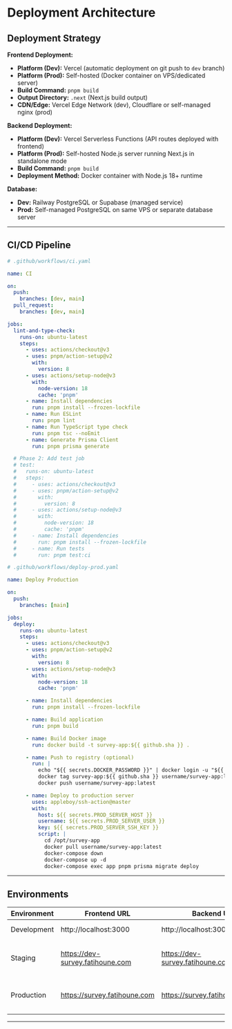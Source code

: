 # Deployment Architecture

## Deployment Strategy

**Frontend Deployment:**
- **Platform (Dev):** Vercel (automatic deployment on git push to `dev` branch)
- **Platform (Prod):** Self-hosted (Docker container on VPS/dedicated server)
- **Build Command:** `pnpm build`
- **Output Directory:** `.next` (Next.js build output)
- **CDN/Edge:** Vercel Edge Network (dev), Cloudflare or self-managed nginx (prod)

**Backend Deployment:**
- **Platform (Dev):** Vercel Serverless Functions (API routes deployed with frontend)
- **Platform (Prod):** Self-hosted Node.js server running Next.js in standalone mode
- **Build Command:** `pnpm build`
- **Deployment Method:** Docker container with Node.js 18+ runtime

**Database:**
- **Dev:** Railway PostgreSQL or Supabase (managed service)
- **Prod:** Self-managed PostgreSQL on same VPS or separate database server

---

## CI/CD Pipeline

```yaml
# .github/workflows/ci.yaml

name: CI

on:
  push:
    branches: [dev, main]
  pull_request:
    branches: [dev, main]

jobs:
  lint-and-type-check:
    runs-on: ubuntu-latest
    steps:
      - uses: actions/checkout@v3
      - uses: pnpm/action-setup@v2
        with:
          version: 8
      - uses: actions/setup-node@v3
        with:
          node-version: 18
          cache: 'pnpm'
      - name: Install dependencies
        run: pnpm install --frozen-lockfile
      - name: Run ESLint
        run: pnpm lint
      - name: Run TypeScript type check
        run: pnpm tsc --noEmit
      - name: Generate Prisma Client
        run: pnpm prisma generate

  # Phase 2: Add test job
  # test:
  #   runs-on: ubuntu-latest
  #   steps:
  #     - uses: actions/checkout@v3
  #     - uses: pnpm/action-setup@v2
  #       with:
  #         version: 8
  #     - uses: actions/setup-node@v3
  #       with:
  #         node-version: 18
  #         cache: 'pnpm'
  #     - name: Install dependencies
  #       run: pnpm install --frozen-lockfile
  #     - name: Run tests
  #       run: pnpm test:ci
```

```yaml
# .github/workflows/deploy-prod.yaml

name: Deploy Production

on:
  push:
    branches: [main]

jobs:
  deploy:
    runs-on: ubuntu-latest
    steps:
      - uses: actions/checkout@v3
      - uses: pnpm/action-setup@v2
        with:
          version: 8
      - uses: actions/setup-node@v3
        with:
          node-version: 18
          cache: 'pnpm'

      - name: Install dependencies
        run: pnpm install --frozen-lockfile

      - name: Build application
        run: pnpm build

      - name: Build Docker image
        run: docker build -t survey-app:${{ github.sha }} .

      - name: Push to registry (optional)
        run: |
          echo "${{ secrets.DOCKER_PASSWORD }}" | docker login -u "${{ secrets.DOCKER_USERNAME }}" --password-stdin
          docker tag survey-app:${{ github.sha }} username/survey-app:latest
          docker push username/survey-app:latest

      - name: Deploy to production server
        uses: appleboy/ssh-action@master
        with:
          host: ${{ secrets.PROD_SERVER_HOST }}
          username: ${{ secrets.PROD_SERVER_USER }}
          key: ${{ secrets.PROD_SERVER_SSH_KEY }}
          script: |
            cd /opt/survey-app
            docker pull username/survey-app:latest
            docker-compose down
            docker-compose up -d
            docker-compose exec app pnpm prisma migrate deploy
```

---

## Environments

| Environment | Frontend URL | Backend URL | Purpose |
|-------------|--------------|-------------|---------|
| Development | http://localhost:3000 | http://localhost:3000/api | Local development |
| Staging | https://dev-survey.fatihoune.com | https://dev-survey.fatihoune.com/api | Pre-production testing on Vercel |
| Production | https://survey.fatihoune.com | https://survey.fatihoune.com/api | Live environment (self-hosted) |

---
